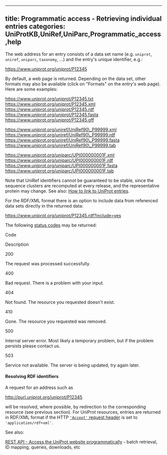 
---
title: Programmatic access - Retrieving individual entries
categories: UniProtKB,UniRef,UniParc,Programmatic_access,help
---

The web address for an entry consists of a data set name (e.g. `uniprot`, `uniref`, `uniparc`, `taxonomy`, ...) and the entry's unique identifier, e.g.:

https://www.uniprot.org/uniprot/P12345

By default, a web page is returned. Depending on the data set, other formats may also be available (click on "Formats" on the entry's web page). Here are some examples:

https://www.uniprot.org/uniprot/P12345.txt
https://www.uniprot.org/uniprot/P12345.xml
https://www.uniprot.org/uniprot/P12345.rdf
https://www.uniprot.org/uniprot/P12345.fasta
https://www.uniprot.org/uniprot/P12345.gff

https://www.uniprot.org/uniref/UniRef90\_P99999.xml
https://www.uniprot.org/uniref/UniRef90\_P99999.rdf
https://www.uniprot.org/uniref/UniRef90\_P99999.fasta
https://www.uniprot.org/uniref/UniRef90\_P99999.tab

https://www.uniprot.org/uniparc/UPI000000001F.xml
https://www.uniprot.org/uniparc/UPI000000001F.rdf
https://www.uniprot.org/uniparc/UPI000000001F.fasta
https://www.uniprot.org/uniparc/UPI000000001F.tab

Note that UniRef identifiers cannot be guaranteed to be stable, since the sequence clusters are recomputed at every release, and the representative protein may change. See also: [How to link to UniProt entries](http://www.uniprot.org/help/linking%5Fto%5Funiprot).

For the RDF/XML format there is an option to include data from referenced data sets directly in the returned data:

https://www.uniprot.org/uniprot/P12345.rdf?include=yes 

The following [status codes](http://www.w3.org/Protocols/rfc2616/rfc2616%2Dsec10.html) may be returned:

Code

Description

200

The request was processed successfully.

400

Bad request. There is a problem with your input.

404

Not found. The resource you requested doesn't exist.

410

Gone. The resource you requested was removed.

500

Internal server error. Most likely a temporary problem, but if the problem persists please contact us.

503

Service not available. The server is being updated, try again later.

#### Resolving RDF identifiers

A request for an address such as

http://purl.uniprot.org/uniprot/P12345

will be resolved, where possible, by redirection to the corresponding resource (see previous section). For UniProt resources, entries are returned in RDF/XML format if the HTTP [`'Accept'` request header](http://www.w3.org/Protocols/rfc2616/rfc2616%2Dsec14.html) is set to `'application/rdf+xml'`.

See also:  
  
[REST API - Access the UniProt website programmatically](http://www.uniprot.org/help/api) - batch retrieval, ID mapping, queries, downloads, etc
        
